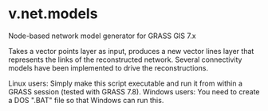 # v.net.models
Node-based network model generator for GRASS GIS 7.x

Takes a vector points layer as input, produces a new vector lines layer that represents the links of the reconstructed network.
Several connectivity models have been implemented to drive the reconstructions.

Linux users: Simply make this script executable and run it from within a GRASS session (tested with GRASS 7.8).
Windows users: You need to create a DOS ".BAT" file so that Windows can run this.
